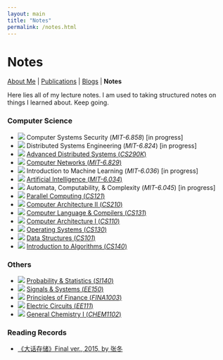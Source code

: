 ```yaml
---
layout: main
title: "Notes"
permalink: /notes.html
---
```


# Notes

<p class="navigation-bar">
  <a href="/index.html">About Me</a> | 
  <a href="/publications.html">Publications</a> | 
  <a href="/blogs.html">Blogs</a> | 
  <b>Notes</b>
</p>

Here lies all of my lecture notes. I am used to taking structured notes on things I learned about. Keep going.

### Computer Science

- <img class="note-icon" src="/assets/note-icon/security-show.png" /> Computer Systems Security (*MIT-6.858*) [in progress]
- <img class="note-icon" src="/assets/note-icon/distributed-engineering-show.png" /> Distributed Systems Engineering (*MIT-6.824*) [in progress]
- <img class="note-icon" src="/assets/note-icon/distributed-systems-show.png" /> [Advanced Distributed Systems (*CS290K*)](/assets/file/distributed-systems.pdf)
- <img class="note-icon" src="/assets/note-icon/computer-networks-show.png" /> [Computer Networks (*MIT-6.829*)](/assets/file/computer-networks.pdf)
- <img class="note-icon" src="/assets/note-icon/machine-learning-show.png" /> Introduction to Machine Learning (*MIT-6.036*) [in progress]
- <img class="note-icon" src="/assets/note-icon/artificial-intelligence-show.png" /> [Artificial Intelligence (*MIT-6.034*)](/assets/file/artificial-intelligence.pdf)
- <img class="note-icon" src="/assets/note-icon/theory-computation-show.png" /> Automata, Computability, & Complexity (*MIT-6.045*) [in progress]
- <img class="note-icon" src="/assets/note-icon/parallel-computing-show.png" /> [Parallel Computing (*CS121*)](/assets/file/parallel-computing.pdf)
- <img class="note-icon" src="/assets/note-icon/computer-architecture-2-show.png" /> [Computer Architecture II (*CS210*)](/assets/file/computer-architecture-2.pdf)
- <img class="note-icon" src="/assets/note-icon/compilers-show.png" /> [Computer Language & Compilers (*CS131*)](/assets/file/compilers.pdf)
- <img class="note-icon" src="/assets/note-icon/computer-architecture-show.png" /> [Computer Architecture I (*CS110*)](/assets/file/computer-architecture.pdf)
- <img class="note-icon" src="/assets/note-icon/operating-systems-show.png" /> [Operating Systems (*CS130*)](/assets/file/operating-systems.pdf)
- <img class="note-icon" src="/assets/note-icon/data-structures-show.png" /> [Data Structures (*CS101*)](/assets/file/data-structures.pdf)
- <img class="note-icon" src="/assets/note-icon/algorithms-show.png" /> [Introduction to Algorithms (*CS140*)](/assets/file/algorithms.pdf)

### Others

- <img class="note-icon" src="/assets/note-icon/probability-show.png" /> [Probability & Statistics (*SI140*)](/assets/file/probability.pdf)
- <img class="note-icon" src="/assets/note-icon/signals-systems-show.png" /> [Signals & Systems (*EE150*)](/assets/file/signals-systems.pdf)
- <img class="note-icon" src="/assets/note-icon/finance-show.png" /> [Principles of Finance (*FINA1003*)](/assets/file/finance.pdf)
- <img class="note-icon" src="/assets/note-icon/circuits-show.png" /> [Electric Circuits (*EE111*)](/assets/file/circuits.pdf)
- <img class="note-icon" src="/assets/note-icon/chemistry-show.png" /> [General Chemistry I (*CHEM1102*)](/assets/file/chemistry.pdf)

### Reading Records

- [《大话存储》Final ver., 2015, by 张冬](/assets/file/book-dahuacunchu-zhangdong.pdf)
